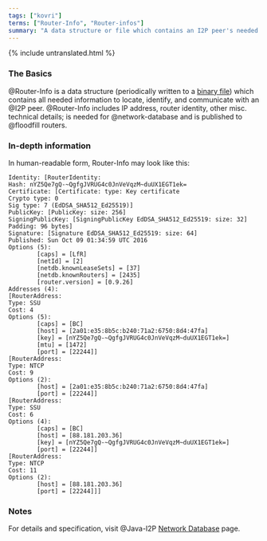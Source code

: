 ```yaml
---
tags: ["kovri"]
terms: ["Router-Info", "Router-infos"]
summary: "A data structure or file which contains an I2P peer's needed network information"
---
```


{% include untranslated.html %}
### The Basics

@Router-Info is a data structure (periodically written to a [binary file](https://en.wikipedia.org/wiki/Binary_file)) which contains all needed information to locate, identify, and communicate with an @I2P peer. @Router-Info includes IP address, router identity, other misc. technical details; is needed for @network-database and is published to @floodfill routers.

### In-depth information

In human-readable form, Router-Info may look like this:

```
Identity: [RouterIdentity:
Hash: nYZ5Qe7gQ-~QgfgJVRUG4c0JnVeVqzM~duUX1EGT1ek=
Certificate: [Certificate: type: Key certificate
Crypto type: 0
Sig type: 7 (EdDSA_SHA512_Ed25519)]
PublicKey: [PublicKey: size: 256]
SigningPublicKey: [SigningPublicKey EdDSA_SHA512_Ed25519: size: 32]
Padding: 96 bytes]
Signature: [Signature EdDSA_SHA512_Ed25519: size: 64]
Published: Sun Oct 09 01:34:59 UTC 2016
Options (5):
        [caps] = [LfR]
        [netId] = [2]
        [netdb.knownLeaseSets] = [37]
        [netdb.knownRouters] = [2435]
        [router.version] = [0.9.26]
Addresses (4):
[RouterAddress:
Type: SSU
Cost: 4
Options (5):
        [caps] = [BC]
        [host] = [2a01:e35:8b5c:b240:71a2:6750:8d4:47fa]
        [key] = [nYZ5Qe7gQ-~QgfgJVRUG4c0JnVeVqzM~duUX1EGT1ek=]
        [mtu] = [1472]
        [port] = [22244]]
[RouterAddress:
Type: NTCP
Cost: 9
Options (2):
        [host] = [2a01:e35:8b5c:b240:71a2:6750:8d4:47fa]
        [port] = [22244]]
[RouterAddress:
Type: SSU
Cost: 6
Options (4):
        [caps] = [BC]
        [host] = [88.181.203.36]
        [key] = [nYZ5Qe7gQ-~QgfgJVRUG4c0JnVeVqzM~duUX1EGT1ek=]
        [port] = [22244]]
[RouterAddress:
Type: NTCP
Cost: 11
Options (2):
        [host] = [88.181.203.36]
        [port] = [22244]]]
```

### Notes

For details and specification, visit @Java-I2P [Network Database](https://geti2p.net/en/docs/how/network-database) page.
